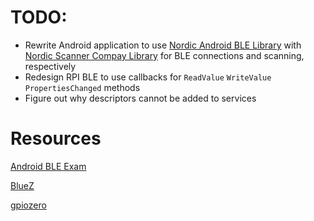 # TODO:
- Rewrite Android application to use [Nordic Android BLE Library](https://github.com/NordicSemiconductor/Android-BLE-Library) with [Nordic Scanner Compay Library](https://github.com/NordicSemiconductor/Android-Scanner-Compat-Library) for BLE connections and scanning, respectively
- Redesign RPI BLE to use callbacks for `ReadValue` `WriteValue` `PropertiesChanged` methods
- Figure out why descriptors cannot be added to services

# Resources
[Android BLE Exam](https://github.com/rhalwls/BleExam/tree/662fd3a2074e23e04c867f31ba1386b81fd18123)

[BlueZ](https://github.com/bluez/bluez)

[gpiozero](https://github.com/gpiozero/gpiozero)
